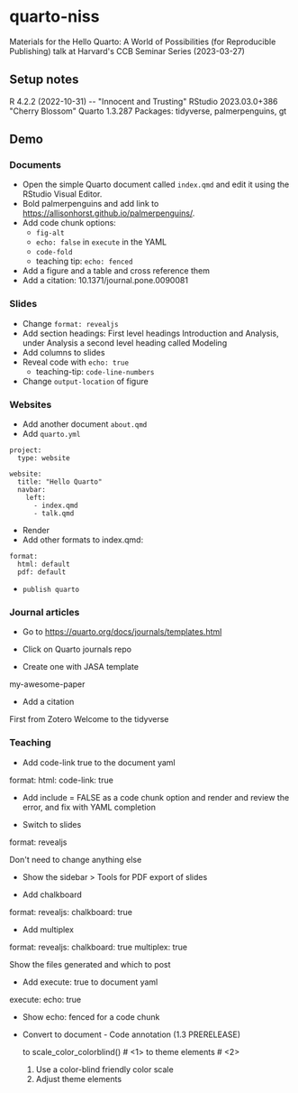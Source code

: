# quarto-niss

Materials for the Hello Quarto: A World of Possibilities (for Reproducible Publishing) talk at Harvard's CCB Seminar Series (2023-03-27)

## Setup notes

R 4.2.2 (2022-10-31) -- "Innocent and Trusting"
RStudio 2023.03.0+386 "Cherry Blossom"
Quarto 1.3.287
Packages: tidyverse, palmerpenguins, gt

## Demo

### Documents

- Open the simple Quarto document called `index.qmd` and edit it using the RStudio Visual Editor.
- Bold palmerpenguins and add link to https://allisonhorst.github.io/palmerpenguins/.
- Add code chunk options:
  - `fig-alt`
  - `echo: false` in `execute` in the YAML
  - `code-fold`
  - teaching tip: `echo: fenced`
- Add a figure and a table and cross reference them
- Add a citation: 10.1371/journal.pone.0090081

### Slides

- Change `format: revealjs`
- Add section headings: First level headings Introduction and Analysis, under Analysis a second level heading called Modeling
- Add columns to slides
- Reveal code with `echo: true`
  - teaching-tip: `code-line-numbers`
- Change `output-location` of figure

### Websites

- Add another document `about.qmd`
- Add `quarto.yml`

```
project:
  type: website

website:
  title: "Hello Quarto"
  navbar:
    left:
      - index.qmd
      - talk.qmd
```

- Render
- Add other formats to index.qmd:

```
format:
  html: default
  pdf: default
```

- `publish quarto`

### Journal articles

- Go to https://quarto.org/docs/journals/templates.html

- Click on Quarto journals repo

- Create one with JASA template

my-awesome-paper

- Add a citation

First from Zotero
Welcome to the tidyverse


### Teaching

- Add code-link true to the document yaml

format:
  html:
    code-link: true

- Add include = FALSE as a code chunk option and render and review the error, and fix with YAML completion

- Switch to slides

format: revealjs

Don't need to change anything else 

- Show the sidebar > Tools for PDF export of slides

- Add chalkboard

format:
  revealjs:
    chalkboard: true

- Add multiplex

format:
  revealjs:
    chalkboard: true
    multiplex: true

Show the files generated and which to post

- Add execute: true to document yaml

execute: 
  echo: true

- Show echo: fenced for a code chunk

- Convert to document - Code annotation (1.3 PRERELEASE)

  to scale_color_colorblind() # <1>
  to theme elements           # <2>

  1. Use a color-blind friendly color scale
  2. Adjust theme elements

